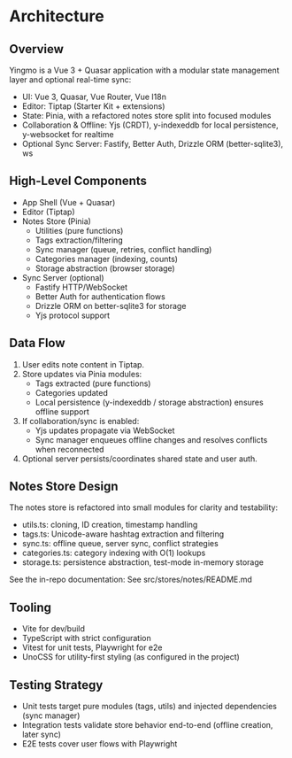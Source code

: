 # Architecture

## Overview

Yingmo is a Vue 3 + Quasar application with a modular state management layer and optional real-time sync:

- UI: Vue 3, Quasar, Vue Router, Vue I18n
- Editor: Tiptap (Starter Kit + extensions)
- State: Pinia, with a refactored notes store split into focused modules
- Collaboration & Offline: Yjs (CRDT), y-indexeddb for local persistence, y-websocket for realtime
- Optional Sync Server: Fastify, Better Auth, Drizzle ORM (better-sqlite3), ws

## High-Level Components

- App Shell (Vue + Quasar)
- Editor (Tiptap)
- Notes Store (Pinia)
  - Utilities (pure functions)
  - Tags extraction/filtering
  - Sync manager (queue, retries, conflict handling)
  - Categories manager (indexing, counts)
  - Storage abstraction (browser storage)
- Sync Server (optional)
  - Fastify HTTP/WebSocket
  - Better Auth for authentication flows
  - Drizzle ORM on better-sqlite3 for storage
  - Yjs protocol support

## Data Flow

1. User edits note content in Tiptap.
2. Store updates via Pinia modules:
   - Tags extracted (pure functions)
   - Categories updated
   - Local persistence (y-indexeddb / storage abstraction) ensures offline support
3. If collaboration/sync is enabled:
   - Yjs updates propagate via WebSocket
   - Sync manager enqueues offline changes and resolves conflicts when reconnected
4. Optional server persists/coordinates shared state and user auth.

## Notes Store Design

The notes store is refactored into small modules for clarity and testability:

- utils.ts: cloning, ID creation, timestamp handling
- tags.ts: Unicode-aware hashtag extraction and filtering
- sync.ts: offline queue, server sync, conflict strategies
- categories.ts: category indexing with O(1) lookups
- storage.ts: persistence abstraction, test-mode in-memory storage

See the in-repo documentation:
See src/stores/notes/README.md

## Tooling

- Vite for dev/build
- TypeScript with strict configuration
- Vitest for unit tests, Playwright for e2e
- UnoCSS for utility-first styling (as configured in the project)

## Testing Strategy

- Unit tests target pure modules (tags, utils) and injected dependencies (sync manager)
- Integration tests validate store behavior end-to-end (offline creation, later sync)
- E2E tests cover user flows with Playwright
